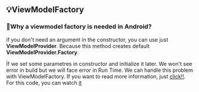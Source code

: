 ## :bulb:ViewModelFactory

### :pushpin:Why a viewmodel factory is needed in Android? 
if you don't need an argument in the constructor, you can use just **ViewModelProvider**. Because this method creates default **ViewModelProvider.Factory**.

İf we set some parametres in constructor and initialize it later.  We won't see error in build but we will face error in Run Time.  We can handle this problem with ViewModelFactory. If you want to read more information, just [click!!](https://medium.com/koderlabs/viewmodel-with-viewmodelprovider-factory-the-creator-of-viewmodel-8fabfec1aa4f). For this code, you can watch [it](https://www.youtube.com/watch?v=90ljEWTT5Xo)





